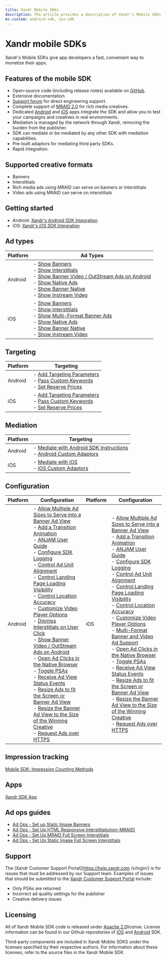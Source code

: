 ```yaml
---
title: Xandr Mobile SDKs
description: The article provides a description of Xandr's Mobile SDKs and how they help users monetize their apps.
ms.custom: android-sdk, ios-sdk
---
```


# Xandr mobile SDKs

Xandr's Mobile SDKs give app developers a fast, convenient way to monetize their apps.

## Features of the mobile SDK

- Open-source code (including release notes) available on [GitHub](https://github.com/appnexus).
- Extensive documentation.
- [Support forum](https://groups.google.com/forum/#%21forum/appnexussdk) for direct engineering
  support.
- Complete support of [MRAID 2.0](https://www.iab.com/guidelines/mobile-rich-media-ad-interface-definitions-mraid/) for rich media  creatives.
- Dedicated [Android](https://play.google.com/store/apps/details?id=com.appnexus.opensdkapp) and [iOS](https://itunes.apple.com/us/app/appnexus-sdk-app/id736869833?mt=8) apps integrate the SDK and allow you to test your campaigns and creatives in real environments.
- Mediation is managed by the network through
  Xandr, removing the burden from the publisher.
- SDK can mediate or be mediated by any other SDK with mediation capabilities.
- Pre-built adaptors for mediating third party SDKs.
- Rapid integration.

## Supported creative formats

- Banners
- Interstitials
- Rich media ads using MRAID can serve on banners or interstitials
- Video ads using MRAID can serve on interstitials

## Getting started

- Android: [Xandr's Android SDK Integration](android-sdk-integration-instructions.md)
- iOS: [Xandr's iOS SDK Integration](ios-sdk-integration-instructions.md)

## Ad types

| Platform | Ad Types                                                                                                            |
|----------|---------------------------------------------------------------------------------------------------------------------|
| Android  | - [Show Banners](show-banners-on-android.md) <br> - [Show Interstitials](show-interstitials-on-android.md) <br> - [Show Banner Video / OutStream Ads on Android](show-banner-video-outstream-ads-on-android.md) <br> - [Show Native Ads](show-native-ads-on-android.md) <br> - [Show Banner Native](show-banner-native-on-android.md) <br> - [Show Instream Video](show-instream-video-ads-on-android.md) |
| iOS      | - [Show Banners](show-banners-on-ios.md)<br> - [Show Interstitials](show-interstitials-ads-on-ios.md)<br> - [Show Multi-Format Banner Ads](show-multi-format-banner-ads-on-ios.md)<br> - [Show Native Ads](show-native-ads-on-ios.md)<br> - [Show Banner Native](show-banner-native-on-ios.md)<br> - [Show Instream Video](show-instream-video-ads-on-ios.md) |

## Targeting

| Platform | Targeting                                                        |
|----------|------------------------------------------------------------------|
| Android  | - [Add Targeting Parameters](add-targeting-parameters-on-android.md)<br> - [Pass Custom Keywords](pass-custom-keywords-on-android.md)<br> - [Set Reserve Prices](set-reserve-prices-on-android.md) |
| iOS      | - [Add Targeting Parameters](add-targeting-parameters-on-ios.md)<br> - [Pass Custom Keywords](pass-custom-keywords-on-ios.md)<br> - [Set Reserve Prices](set-reserve-prices-on-ios.md) |

## Mediation

| Platform | Targeting                                                     |
|----------|---------------------------------------------------------------|
| Android  | - [Mediate with Android SDK Instructions](mediate-with-android-sdk-instructions.md)<br> - [Android Custom Adaptors](android-custom-adaptors.md) |
| iOS      | - [Mediate with iOS](mediate-with-ios.md)<br> - [iOS Custom Adaptors](ios-custom-adaptors.md)                          |

## Configuration

| Platform | Configuration | Platform | Configuration |
|--|--|--|--|
| Android | - [Allow Multiple Ad Sizes to Serve into a Banner Ad View](allow-multiple-ad-sizes-to-serve-into-a-banner-ad-view-on-android.md)<br> - [Add a Transition Animation](add-a-transition-animation-on-android.md)<br> - [ANJAM User Guide](anjam-user-guide.md)<br> - [Configure SDK Logging](configure-sdk-logging-on-android.md)<br> - [Control Ad Unit Alignment](control-ad-unit-alignment-on-android.md)<br> - [Control Landing Page Loading Visibility](control-landing-page-load-visibility-on-android.md)<br> - [Control Location Accuracy](location-controls-on-android.md)<br> - [Customize Video Player Options](customize-video-player-options-on-android.md)<br> - [Dismiss Interstitials on User Click](dismiss-interstitials-on-user-click.md)<br> - [Show Banner Video / OutStream Ads on Android](show-banner-video-outstream-ads-on-android.md)<br> - [Open Ad Clicks in the Native Browser](open-ad-clicks-in-the-native-browser-on-android.md)<br> - [Toggle PSAs](toggle-psas-on-android.md)<br> - [Receive Ad View Status Events](receive-ad-view-status-events-on-android.md)<br> - [Resize Ads to fit the Screen or Banner Ad View](resize-ads-to-fit-the-screen-or-banner-ad-view-on-android.md)<br> - [Resize the Banner Ad View to the Size of the Winning Creative](resize-the-banner-ad-view-to-the-size-of-the-winning-creative-on-android.md)<br> - [Request Ads over HTTPS](request-ads-over-https-on-android.md) | iOS | - [Allow Multiple Ad Sizes to Serve into a Banner Ad View](allow-multiple-ad-sizes-to-serve-into-a-banner-ad-view-on-ios.md)<br> - [Add a Transition Animation](add-a-transition-animation-on-ios.md)<br> - [ANJAM User Guide](anjam-user-guide.md)<br> - [Configure SDK Logging](configure-sdk-logging-on-ios.md)<br> - [Control Ad Unit Alignment](control-ad-unit-alignment-on-ios.md)<br> -  [Control Landing Page Loading Visibility](control-landing-page-load-visibility-on-ios.md)<br> - [Control Location Accuracy](location-controls-on-ios.md)<br> - [Customize Video Player Options](configure-video-player-options-on-ios.md)<br> - [Multi-Format Banner and Video Ad Support](show-multi-format-banner-ads-on-ios.md)<br> - [Open Ad Clicks in the Native Browser](open-ad-clicks-in-the-native-browser-on-ios.md)<br> - [Toggle PSAs](toggle-psas-on-ios.md)<br> - [Receive Ad View Status Events](receive-ad-view-status-events-on-ios.md)<br> - [Resize Ads to fit the Screen or Banner Ad View](resize-ads-to-fit-the-screen-or-banner-ad-view-on-ios.md)<br> - [Resize the Banner Ad View to the Size of the Winning Creative](resize-the-banner-ad-view-to-the-size-of-the-winning-creative-on-ios.md)<br> - [Request Ads over HTTPS](request-ads-over-https-on-ios.md) |

## Impression tracking

[Mobile SDK: Impression Counting Methods](impression-counting-methods.md)

## Apps
[Xandr SDK App](xandr-sdk-app.md)

## Ad ops guides

- [Ad Ops - Set up Static Image Banners](ad-ops-set-up-static-image-banners.md)
- [Ad Ops - Set Up HTML Responsive Interstitials(non-MRAID)](ad-ops-set-up-html-responsive-interstitials-non-mraid.md)
- [Ad Ops - Set Up MRAID Full Screen Interstitials](ad-ops-set-up-mraid-full-screen-interstitials.md)
- [Ad Ops - Set Up Static Image Full Screen
  Interstitials](ad-ops-set-up-static-image-full-screen-interstitials.md)

## Support

The [Xandr Customer Support
Portal](https://help.xandr.com    /s/login/) is for issues that must be addressed by our Support team.
Examples of issues that should be submitted to the
[Xandr Customer Support
Portal](https://help.xandr.com/s/login/) include:

- Only PSAs are returned
- Incorrect ad quality settings for the publisher
- Creative delivery issues

## Licensing

All of Xandr Mobile SDK code is released
under [Apache 2.0](https://www.apache.org/licenses/LICENSE-2.0)license. License information can be found
in our Github repositories
of [iOS](https://github.com/appnexus/mobile-sdk-ios) and [Android](https://github.com/appnexus/mobile-sdk-android) SDK.

Third-party components are included in Xandr Mobile SDKS under the licenses specified by their respective authors.
For information about these licenses, refer to the source files in the Xandr Mobile SDK.